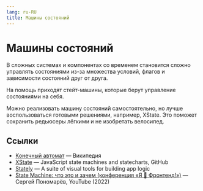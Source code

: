 ```yaml
---
lang: ru-RU 
title: Машины состояний
---
```

# Машины состояний

В сложных системах и компонентах со временем становится сложно управлять состояниями из-за множества условий, флагов и зависимости состояний друг от друга.

На помощь приходят стейт-машины, которые берут управление состояниями на себя. 

Можно реализовать машину состояний самостоятельно, но лучше воспользоваться готовыми решениями, например, XState. Это поможет сохранить редьюсеры лёгкими и не изобретать велосипед.

## Ссылки
- [Конечный автомат](https://ru.wikipedia.org/wiki/%D0%9A%D0%BE%D0%BD%D0%B5%D1%87%D0%BD%D1%8B%D0%B9_%D0%B0%D0%B2%D1%82%D0%BE%D0%BC%D0%B0%D1%82) — Википедия
- [XState](https://github.com/statelyai/xstate) — JavaScript state machines and statecharts, GitHub
- [Stately](https://stately.ai/) — A suite of visual tools for building app logic
- [State Machine: что это и зачем (конференция «Я 💛 Фронтенд!»)](https://www.youtube.com/watch?v=z3O8qYmPd58&list=WL&index=1&t=14363s) — Сергей Пономарёв, YouTube (2022)
